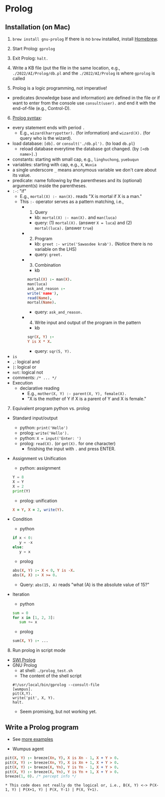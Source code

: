 # Prolog

## Installation (on Mac)

1. ```brew install gnu-prolog```
If there is no ```brew``` installed, install [Homebrew](https://brew.sh).

2. Start Prolog: ```gprolog```
3. Exit Prolog: ```halt.```
4. Write a KB file (put the file in the same location, e.g., ```./2022/AI/Prolog/db.pl``` and the ```./2022/AI/Prolog``` is where ```gprolog``` is called
5. Prolog is a logic programming, not imperative!
  * predicates (knowledge base and information) are defined in the file or if want to enter from the console use ```consult(user).``` and end it with the end-of-file (e.g., Control-D).
6. [Prolog syntax](https://www.cis.upenn.edu/~matuszek/Concise%20Guides/Concise%20Prolog.html):
  * every statement ends with period ```.```
    * E.g., ```wizard(harrypotter).``` (for information) and ```wizard(X).``` (for query who is the wizard). 
  * load database: ```[db].``` or ```consult('./db.pl').``` (to load ```db.pl```)
    * reload database everytime the database got changed. (by ```[<db name>].```) 
  * constants: starting with small cap, e.g., ```linghuchong```, ```yuebuqun```
  * variables: starting with cap, e.g., ```X```, ```Wuxia```
  * a single underscore ```_``` means anonymous variable we don't care about its value.
  * predicate: name following by the parentheses and its (optional) argument(s) inside the parentheses.
  * ```:-```: "if"
    * E.g., ```mortal(X) :- man(X).``` reads "X is mortal if X is a man." 
    * This ```:-``` operator serves as a pattern matching, i.e.,
      * 1. Query
        * kb: ```mortal(X) :- man(X).```  and ```man(luca)```
        * query: (1) ```mortal(X).``` (answer ```X = luca```) and (2) ```mortal(luca).``` (answer ```true```)
      * 2. Program
        * kb: ```greet :- write('Sawasdee krab').``` (Notice there is no variable on the LHS)
        * query: ```greet.```
      * 3. Combination
        * kb
        ```prolog
        mortal(X) :- man(X).
        man(luca)
        ask_and_reason :-
        write('name'),
        read(Name),
        mortal(Name).
        ```
        * query: ```ask_and_reason.```
      * 4. Write input and output of the program in the pattern
        * kb
        ```prolog
        sqr(X, Y) :-
        Y is X * X.
        ```
        * query: ```sqr(5, Y).```
  * ```is```
  * ```,```: logical and
  * ```|```: logical or
  * ```not```: logical not
  * comments: ```/* ... */```
  * Execution
    * declarative reading
      * E.g., ```mother(X, Y) :- parent(X, Y), female(X).```
      * "X is the mother of Y if X is a parent of Y and X is female."

7. Equivalent program python vs. prolog
  * Standard input/output
    * python: ```print('Hello')```
    * prolog: ```write('Hello').``` 
    * python: ```X = input('Enter: ')```
    * prolog: ```read(X).``` (or ```get(X).``` for one character)
      * finishing the input with ```.``` and press ENTER. 
  * Assignment vs Unification
    * python: assignment
    ```python
    Y = 8
    X = Y
    X = 2
    print(Y)
    ```
    * prolog: unification
    ```prolog
    X = Y, X = 2, write(Y).
    ```
  * Condition
    * python
    ```python
    if x < 0:
       y = -x
    else:
       y = x
    ```
    * prolog
    ```prolog
    abs(X, Y) :- X < 0, Y is -X.
    abs(X, X) :- X >= 0.
    ```
      * Query: ```abs(15, A)``` reads "what (A) is the absolute value of 15?"
  
  * Iteration
    * python
    ```python
    sum = 0
    for x in [1, 2, 3]:
       sum += x
    ```
    * prolog
    ```prolog
    sum(X, Y) :- ...
    
    ```


8. Run prolog in script mode
  * [SWI Prolog](https://www.swi-prolog.org/pldoc/man?section=plscript)
  * GNU Prolog
    * at shell: ```./prolog_test.sh```
    * The content of the shell script
    ```
    #!/usr/local/bin/gprolog --consult-file
    [wumpus].
    pit(X,Y).
    write('pit', X, Y).
    halt.
    ```
    * Seem promising, but not working yet.

## Write a Prolog program
  * See [more examples](https://swish.swi-prolog.org/example/io.pl)

  * Wumpus agent
  ```prolog
  pit(X, Y) :- breeze(Xn, Y), X is Xn - 1, X + Y > 0.
  pit(X, Y) :- breeze(Xn, Y), X is Xn + 1, X + Y > 0.
  pit(X, Y) :- breeze(X, Yn), Y is Yn - 1, X + Y > 0.
  pit(X, Y) :- breeze(X, Yn), Y is Yn + 1, X + Y > 0.
  breeze(1, 0). /* percept info */
  ```
    * This code does not really do the logical or, i.e., B(X, Y) <-> P(X-1, Y) | P(X+1, Y) | P(X, Y-1) | P(X, Y+1).
